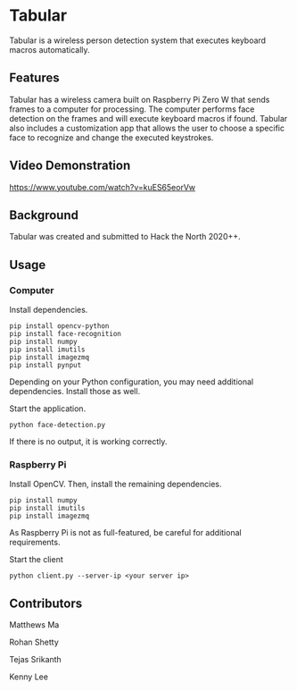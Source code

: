 # Tabular
Tabular is a wireless person detection system that executes keyboard macros automatically.

## Features
Tabular has a wireless camera built on Raspberry Pi Zero W that sends frames to a computer for processing. The computer performs face detection on the frames and will execute keyboard macros if found. Tabular also includes a customization app that allows the user to choose a specific face to recognize and change the executed keystrokes.

## Video Demonstration
https://www.youtube.com/watch?v=kuES65eorVw

## Background
Tabular was created and submitted to Hack the North 2020++.

## Usage

### Computer
Install dependencies.

    pip install opencv-python
    pip install face-recognition
    pip install numpy
    pip install imutils
    pip install imagezmq
    pip install pynput

Depending on your Python configuration, you may need additional dependencies. Install those as well.

Start the application.

    python face-detection.py

If there is no output, it is working correctly.

### Raspberry Pi
Install OpenCV. Then, install the remaining dependencies.

    pip install numpy
    pip install imutils
    pip install imagezmq

As Raspberry Pi is not as full-featured, be careful for additional requirements.

Start the client

    python client.py --server-ip <your server ip>

## Contributors
Matthews Ma

Rohan Shetty

Tejas Srikanth

Kenny Lee